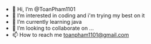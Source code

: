 - 👋 Hi, I’m @ToanPham1101
- 👀 I’m interested in coding and i'm trying my best on it
- 🌱 I’m currently learning java
- 💞️ I’m looking to collaborate on ...
- 📫 How to reach me toanpham1101@gmail.com

<!---
ToanPham1101/ToanPham1101 is a ✨ special ✨ repository because its `README.md` (this file) appears on your GitHub profile.
You can click the Preview link to take a look at your changes.
--->
